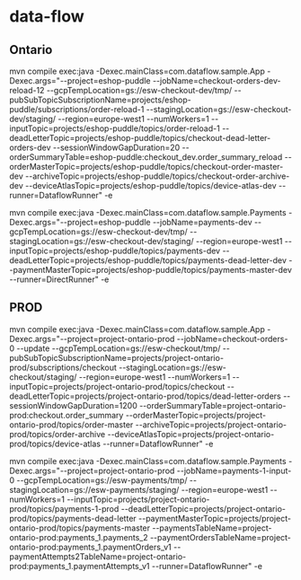 # data-flow

## Ontario

mvn compile exec:java -Dexec.mainClass=com.dataflow.sample.App -Dexec.args="--project=eshop-puddle --jobName=checkout-orders-dev-reload-12 --gcpTempLocation=gs://esw-checkout-dev/tmp/ --pubSubTopicSubscriptionName=projects/eshop-puddle/subscriptions/order-reload-1 --stagingLocation=gs://esw-checkout-dev/staging/ --region=europe-west1 --numWorkers=1 --inputTopic=projects/eshop-puddle/topics/order-reload-1 --deadLetterTopic=projects/eshop-puddle/topics/checkout-dead-letter-orders-dev --sessionWindowGapDuration=20 --orderSummaryTable=eshop-puddle:checkout_dev.order_summary_reload --orderMasterTopic=projects/eshop-puddle/topics/checkout-order-master-dev --archiveTopic=projects/eshop-puddle/topics/checkout-order-archive-dev --deviceAtlasTopic=projects/eshop-puddle/topics/device-atlas-dev --runner=DataflowRunner" -e

mvn compile exec:java -Dexec.mainClass=com.dataflow.sample.Payments -Dexec.args="--project=eshop-puddle --jobName=payments-dev --gcpTempLocation=gs://esw-checkout-dev/tmp/ --stagingLocation=gs://esw-checkout-dev/staging/ --region=europe-west1 --inputTopic=projects/eshop-puddle/topics/payments-dev --deadLetterTopic=projects/eshop-puddle/topics/payments-dead-letter-dev --paymentMasterTopic=projects/eshop-puddle/topics/payments-master-dev --runner=DirectRunner" -e

## PROD

mvn compile exec:java -Dexec.mainClass=com.dataflow.sample.App -Dexec.args="--project=project-ontario-prod --jobName=checkout-orders-0  --update --gcpTempLocation=gs://esw-checkout/tmp/ --pubSubTopicSubscriptionName=projects/project-ontario-prod/subscriptions/checkout --stagingLocation=gs://esw-checkout/staging/ --region=europe-west1 --numWorkers=1 --inputTopic=projects/project-ontario-prod/topics/checkout --deadLetterTopic=projects/project-ontario-prod/topics/dead-letter-orders --sessionWindowGapDuration=1200 --orderSummaryTable=project-ontario-prod:checkout.order_summary --orderMasterTopic=projects/project-ontario-prod/topics/order-master --archiveTopic=projects/project-ontario-prod/topics/order-archive --deviceAtlasTopic=projects/project-ontario-prod/topics/device-atlas --runner=DataflowRunner" -e

mvn compile exec:java -Dexec.mainClass=com.dataflow.sample.Payments -Dexec.args="--project=project-ontario-prod --jobName=payments-1-input-0 --gcpTempLocation=gs://esw-payments/tmp/ --stagingLocation=gs://esw-payments/staging/ --region=europe-west1 --numWorkers=1 --inputTopic=projects/project-ontario-prod/topics/payments-1-prod --deadLetterTopic=projects/project-ontario-prod/topics/payments-dead-letter --paymentMasterTopic=projects/project-ontario-prod/topics/payments-master --paymentsTableName=project-ontario-prod:payments_1.payments_2 --paymentOrdersTableName=project-ontario-prod:payments_1.paymentOrders_v1 --paymentAttempts2TableName=project-ontario-prod:payments_1.paymentAttempts_v1 --runner=DataflowRunner" -e